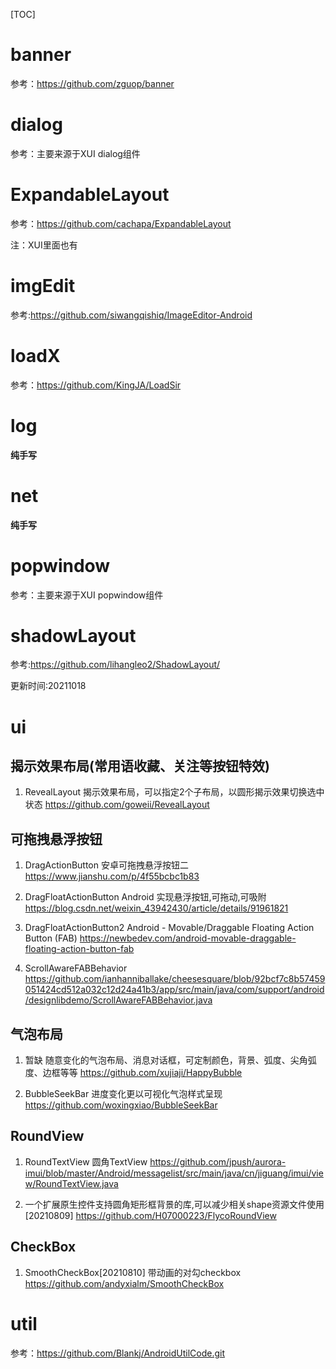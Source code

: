 [TOC]

# banner

参考：https://github.com/zguop/banner

# dialog

参考：主要来源于XUI dialog组件

# ExpandableLayout

参考：https://github.com/cachapa/ExpandableLayout

注：XUI里面也有

# imgEdit

参考:https://github.com/siwangqishiq/ImageEditor-Android

# loadX

参考：https://github.com/KingJA/LoadSir

# log

**纯手写**

# net

**纯手写**

# popwindow

参考：主要来源于XUI popwindow组件

# shadowLayout

参考:https://github.com/lihangleo2/ShadowLayout/

更新时间:20211018

# ui

## 揭示效果布局(常用语收藏、关注等按钮特效)

1. RevealLayout 揭示效果布局，可以指定2个子布局，以圆形揭示效果切换选中状态
   https://github.com/goweii/RevealLayout

## 可拖拽悬浮按钮

1. DragActionButton 安卓可拖拽悬浮按钮二
   https://www.jianshu.com/p/4f55bcbc1b83

2. DragFloatActionButton Android 实现悬浮按钮,可拖动,可吸附
   https://blog.csdn.net/weixin_43942430/article/details/91961821

3. DragFloatActionButton2 Android - Movable/Draggable Floating Action Button (FAB)
   https://newbedev.com/android-movable-draggable-floating-action-button-fab

4. ScrollAwareFABBehavior
   https://github.com/ianhanniballake/cheesesquare/blob/92bcf7c8b57459051424cd512a032c12d24a41b3/app/src/main/java/com/support/android/designlibdemo/ScrollAwareFABBehavior.java

## 气泡布局

1. 暂缺 随意变化的气泡布局、消息对话框，可定制颜色，背景、弧度、尖角弧度、边框等等
   https://github.com/xujiaji/HappyBubble

2. BubbleSeekBar 进度变化更以可视化气泡样式呈现
   https://github.com/woxingxiao/BubbleSeekBar

## RoundView

1. RoundTextView 圆角TextView
   https://github.com/jpush/aurora-imui/blob/master/Android/messagelist/src/main/java/cn/jiguang/imui/view/RoundTextView.java

2. 一个扩展原生控件支持圆角矩形框背景的库,可以减少相关shape资源文件使用[20210809]
   https://github.com/H07000223/FlycoRoundView

## CheckBox

1. SmoothCheckBox[20210810]
   带动画的对勾checkbox
   https://github.com/andyxialm/SmoothCheckBox

# util
  参考：https://github.com/Blankj/AndroidUtilCode.git

